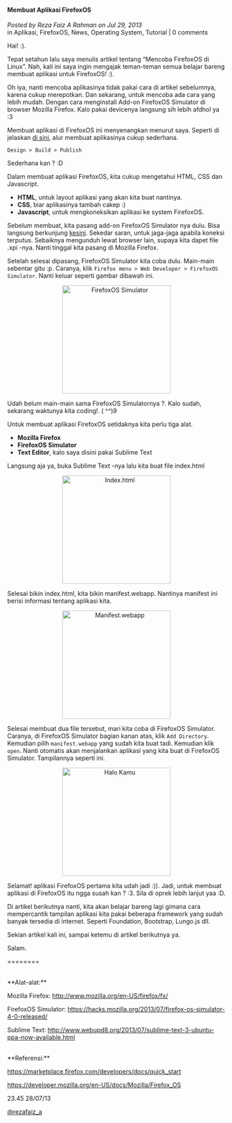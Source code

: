 #### Membuat Aplikasi FirefoxOS
_Posted by Reza Faiz A Rahman on Jul 29, 2013_
<br>
in Aplikasi, FirefoxOS, News, Operating System, Tutorial | 0 comments	

Hai! :).

Tepat setahun lalu saya menulis artikel tentang “Mencoba FirefoxOS di Linux”. Nah, kali ini saya ingin mengajak teman-teman semua belajar bareng membuat aplikasi untuk FirefoxOS! :).

Oh iya, nanti mencoba aplikasinya tidak pakai cara di artikel sebelumnya, karena cukup merepotkan. Dan sekarang, untuk mencoba ada cara yang lebih mudah. Dengan cara menginstall Add-on FirefoxOS Simulator di browser Mozilla Firefox. Kalo pakai devicenya langsung sih lebih afdhol ya :3

Membuat aplikasi di FirefoxOS ini menyenangkan menurut saya. Seperti di jelaskan [di sini](https://marketplace.firefox.com/developers/), alur membuat aplikasinya cukup sederhana.
```
Design > Build > Publish
```

Sederhana kan ? :D

Dalam membuat aplikasi FirefoxOS, kita cukup mengetahui HTML, CSS dan Javascript.

* **HTML**, untuk layout aplikasi yang akan kita buat nantinya.
* **CSS**, biar aplikasinya tambah cakep :)
* **Javascript**, untuk mengkoneksikan aplikasi ke system FirefoxOS.

Sebelum membuat, kita pasang add-on FirefoxOS Simulator nya dulu. Bisa langsung berkunjung [kesini](https://marketplace.firefox.com/developers/). Sekedar saran, untuk jaga-jaga apabila koneksi terputus. Sebaiknya mengunduh lewat browser lain, supaya kita dapet file .xpi -nya. Nanti tinggal kita pasang di Mozilla Firefox.

Setelah selesai dipasang, FirefoxOS Simulator kita coba dulu. Main-main sebentar gitu :p. Caranya, klik `Firefox menu > Web Developer > FirefoxOS Simulator`. Nanti keluar seperti gambar dibawah ini.
<p align="center">
	<img src="./posts/2013-07-29-membuat-aplikasi-firefoxos-part-1/1.jpg" height="250px" alt="FirefoxOS Simulator">
</p> 

Udah belum main-main sama FirefoxOS Simulatornya ?. Kalo sudah, sekarang waktunya kita coding!. ( ^^)9

Untuk membuat aplikasi FirefoxOS setidaknya kita perlu tiga alat.
* **Mozilla Firefox**
* **FirefoxOS Simulator**
* **Text Editor**, kalo saya disini pakai Sublime Text

Langsung aja ya, buka Sublime Text -nya lalu kita buat file index.html
<p align="center">
	<img src="./posts/2013-07-29-membuat-aplikasi-firefoxos-part-1/2.png" height="250px" alt="Index.html">
</p> 

Selesai bikin index.html, kita bikin manifest.webapp. Nantinya manifest ini berisi informasi tentang aplikasi kita.
<p align="center">
	<img src="./posts/2013-07-29-membuat-aplikasi-firefoxos-part-1/3.png" height="250px" alt="Manifest.webapp">
</p> 

Selesai membuat dua file tersebut, mari kita coba di FirefoxOS Simulator. Caranya, di FirefoxOS Simulator bagian kanan atas, klik `Add Directory`. Kemudian pilih `manifest.webapp` yang sudah kita buat tadi. Kemudian klik `open`. Nanti otomatis akan menjalankan aplikasi yang kita buat di FirefoxOS Simulator. Tampilannya seperti ini.
<p align="center">
	<img src="./posts/2013-07-29-membuat-aplikasi-firefoxos-part-1/4.png" height="250px" alt="Halo Kamu">
</p> 

Selamat! aplikasi FirefoxOS pertama kita udah jadi :)). Jadi, untuk membuat aplikasi di FirefoxOS itu ngga susah kan ? :3. Sila di oprek lebih lanjut yaa :D.

Di artikel berikutnya nanti, kita akan belajar bareng lagi gimana cara mempercantik tampilan aplikasi kita pakai beberapa framework yang sudah banyak tersedia di internet. Seperti Foundation, Bootstrap, Lungo.js dll.

Sekian artikel kali ini, sampai ketemu di artikel berikutnya ya.

Salam.

========

<br>
**Alat-alat:**

Mozilla Firefox: <http://www.mozilla.org/en-US/firefox/fx/>

FirefoxOS Simulator: <https://hacks.mozilla.org/2013/07/firefox-os-simulator-4-0-released/>

Sublime Text: <http://www.webupd8.org/2013/07/sublime-text-3-ubuntu-ppa-now-available.html>

<br>
**Referensi:**

<https://marketplace.firefox.com/developers/docs/quick_start>

<https://developer.mozilla.org/en-US/docs/Mozilla/Firefox_OS>

 

23.45 28/07/13

[@rezafaiz_a](http://twitter.com/rezafaiz_a)